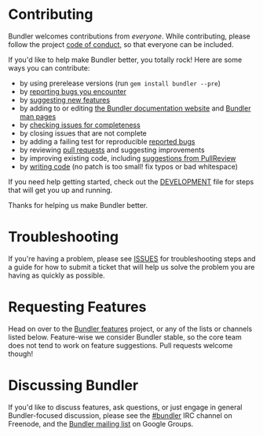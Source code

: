 # Contributing

Bundler welcomes contributions from *everyone*. While contributing, please follow the project [code of conduct](http://bundler.io/conduct.html), so that everyone can be included.

If you'd like to help make Bundler better, you totally rock! Here are some ways you can contribute:

  - by using prerelease versions (run `gem install bundler --pre`)
  - by [reporting bugs you encounter](https://github.com/bundler/bundler/issues/new)
  - by [suggesting new features](https://github.com/bundler/bundler-features/issues/new)
  - by adding to or editing [the Bundler documentation website](http://bundler.io) and [Bundler man pages](http://bundler.io/man/bundle.1.html)
  - by [checking issues for completeness](https://github.com/bundler/bundler/blob/master/DEVELOPMENT.md#bug-triage)
  - by closing issues that are not complete
  - by adding a failing test for reproducible [reported bugs](https://github.com/bundler/bundler/issues)
  - by reviewing [pull requests](https://github.com/bundler/bundler/pulls) and suggesting improvements
  - by improving existing code, including [suggestions from PullReview](https://www.pullreview.com/github/bundler/bundler/reviews/master)
  - by [writing code](https://github.com/bundler/bundler/blob/master/DEVELOPMENT.md) (no patch is too small! fix typos or bad whitespace)

If you need help getting started, check out the [DEVELOPMENT](https://github.com/bundler/bundler/blob/master/DEVELOPMENT.md) file for steps that will get you up and running.

Thanks for helping us make Bundler better.

# Troubleshooting

If you're having a problem, please see [ISSUES](https://github.com/bundler/bundler/blob/master/ISSUES.md) for troubleshooting steps and a guide for how to submit a ticket that will help us solve the problem you are having as quickly as possible.

# Requesting Features

Head on over to the [Bundler features](https://github.com/bundler/bundler-features) project, or any of the lists or channels listed below. Feature-wise we consider Bundler stable, so the core team does not tend to work on feature suggestions. Pull requests welcome though!

# Discussing Bundler

If you'd like to discuss features, ask questions, or just engage in general Bundler-focused discussion, please see the [#bundler](irc://irc.freenode.net/#bundler) IRC channel on Freenode, and the [Bundler mailing list](http://groups.google.com/group/ruby-bundler) on Google Groups.

